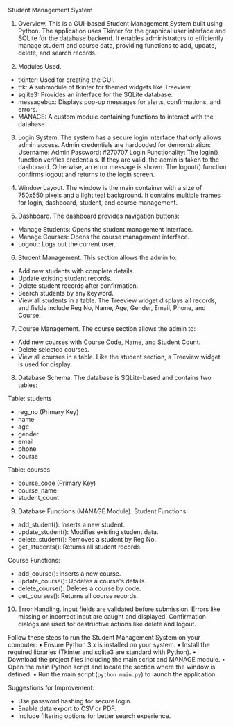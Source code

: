 Student Management System

1. Overview.
This is a GUI-based Student Management System built using Python.
The application uses Tkinter for the graphical user interface and SQLite for the database backend.
It enables administrators to efficiently manage student and course data, providing functions to add, update, delete, and search records.

2. Modules Used.
- tkinter: Used for creating the GUI.
- ttk: A submodule of tkinter for themed widgets like Treeview.
- sqlite3: Provides an interface for the SQLite database.
- messagebox: Displays pop-up messages for alerts, confirmations, and errors.
- MANAGE: A custom module containing functions to interact with the database.

3. Login System.
The system has a secure login interface that only allows admin access.
Admin credentials are hardcoded for demonstration:
Username: Admin
Password: #270707
Login Functionality:
The login() function verifies credentials. If they are valid, the admin is taken to the dashboard.
Otherwise, an error message is shown.
The logout() function confirms logout and returns to the login screen.

4. Window Layout.
The window is the main container with a size of 750x550 pixels and a light teal background.
It contains multiple frames for login, dashboard, student, and course management.

5. Dashboard.
The dashboard provides navigation buttons:
- Manage Students: Opens the student management interface.
- Manage Courses: Opens the course management interface.
- Logout: Logs out the current user.

6. Student Management.
This section allows the admin to:
- Add new students with complete details.
- Update existing student records.
- Delete student records after confirmation.
- Search students by any keyword.
- View all students in a table.
The Treeview widget displays all records, and fields include Reg No, Name, Age, Gender, Email, Phone, and Course.

7. Course Management.
The course section allows the admin to:
- Add new courses with Course Code, Name, and Student Count.
- Delete selected courses.
- View all courses in a table.
Like the student section, a Treeview widget is used for display.

8. Database Schema.
The database is SQLite-based and contains two tables:

Table: students
- reg_no (Primary Key)
- name
- age
- gender
- email
- phone
- course

Table: courses
- course_code (Primary Key)
- course_name
- student_count

9. Database Functions (MANAGE Module).
Student Functions:
- add_student(): Inserts a new student.
- update_student(): Modifies existing student data.
- delete_student(): Removes a student by Reg No.
- get_students(): Returns all student records.

Course Functions:
- add_course(): Inserts a new course.
- update_course(): Updates a course's details.
- delete_course(): Deletes a course by code.
- get_courses(): Returns all course records.

10. Error Handling.
Input fields are validated before submission.
Errors like missing or incorrect input are caught and displayed.
Confirmation dialogs are used for destructive actions like delete and logout.

Follow these steps to run the Student Management System on your computer:
• Ensure Python 3.x is installed on your system.
• Install the required libraries (Tkinter and sqlite3 are standard with Python).
• Download the project files including the main script and MANAGE module.
• Open the main Python script and locate the section where the window is defined.
• Run the main script (`python main.py`) to launch the application.

 Suggestions for Improvement:
- Use password hashing for secure login.
- Enable data export to CSV or PDF.
- Include filtering options for better search experience.
